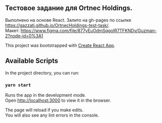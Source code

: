 ## Тестовое задание для Ortnec Holdings. 
Выполнено на основе React. Залито на gh-pages по ссылке https://gazzati.github.io/OrtnecHoldings-test-task/. <br/>
Макет: https://www.figma.com/file/877yEuOdmSqgolR7TFKNDv/Guzman-2?node-id=0%3A1

This project was bootstrapped with [Create React App](https://github.com/facebook/create-react-app).

## Available Scripts

In the project directory, you can run:

### `yarn start`

Runs the app in the development mode.<br />
Open [http://localhost:3000](http://localhost:3000) to view it in the browser.

The page will reload if you make edits.<br />
You will also see any lint errors in the console.



